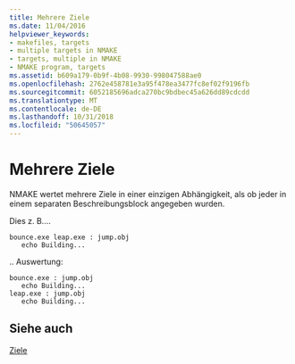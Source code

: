 ```yaml
---
title: Mehrere Ziele
ms.date: 11/04/2016
helpviewer_keywords:
- makefiles, targets
- multiple targets in NMAKE
- targets, multiple in NMAKE
- NMAKE program, targets
ms.assetid: b609a179-0b9f-4b08-9930-998047588ae0
ms.openlocfilehash: 2762e458781e3a95f478ea3477fc8ef02f9196fb
ms.sourcegitcommit: 6052185696adca270bc9bdbec45a626dd89cdcdd
ms.translationtype: MT
ms.contentlocale: de-DE
ms.lasthandoff: 10/31/2018
ms.locfileid: "50645057"
---
```

# <a name="multiple-targets"></a>Mehrere Ziele

NMAKE wertet mehrere Ziele in einer einzigen Abhängigkeit, als ob jeder in einem separaten Beschreibungsblock angegeben wurden.

Dies z. B....

```Output
bounce.exe leap.exe : jump.obj
   echo Building...
```

.. Auswertung:

```Output
bounce.exe : jump.obj
   echo Building...
leap.exe : jump.obj
   echo Building...
```

## <a name="see-also"></a>Siehe auch

[Ziele](../build/targets.md)